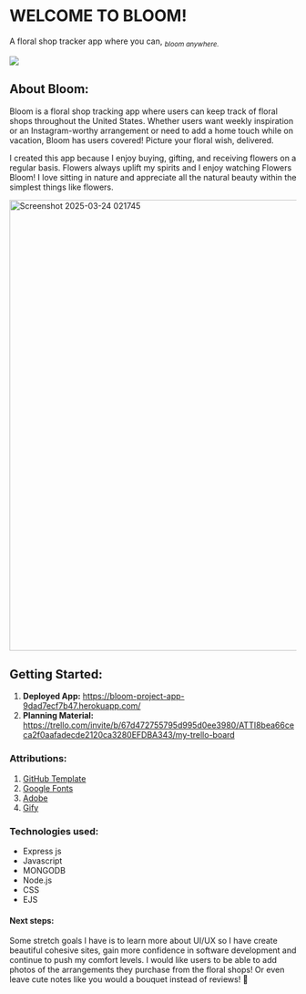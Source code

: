 **<b><h1>WELCOME TO BLOOM!</b></h1>**
A floral shop tracker app where you can, *<sub>bloom anywhere.</sub>*

<img src="https://media0.giphy.com/media/v1.Y2lkPTc5MGI3NjExNjk5YmViYXdkOGYwenRrbmdlajA3M3kwcmRqY3R3MTBwcWQzcjJ1ZCZlcD12MV9pbnRlcm5hbF9naWZfYnlfaWQmY3Q9Zw/JOGSqeA0couhDhnm8g/giphy.gif"/>

**<b><h2>About Bloom:</h2></b>** Bloom is a floral shop tracking app where users can keep track of floral shops throughout the United States. Whether users want weekly inspiration or an Instagram-worthy arrangement or need to add a home touch while on vacation, Bloom has users covered! Picture your floral wish, delivered. 

I created this app because I enjoy buying, gifting, and receiving flowers on a regular basis. Flowers always uplift my spirits and I enjoy watching Flowers Bloom! I love sitting in nature and appreciate all the natural beauty within the simplest things like flowers.  

<img width="791" alt="Screenshot 2025-03-24 021745" src="https://github.com/user-attachments/assets/55715af3-5de6-4216-aa5a-980238a7ec64" />


**<b><h2>Getting Started:</h2></b>**
  1. **Deployed App:** https://bloom-project-app-9dad7ecf7b47.herokuapp.com/
  2. **Planning Material:** https://trello.com/invite/b/67d472755795d995d0ee3980/ATTI8bea66ceca2f0aafadecde2120ca3280EFDBA343/my-trello-board

**<b><h3>Attributions:</b></h3>**
1. [GitHub Template](https://pages.github.com/)
2. [Google Fonts](https://fonts.google.com/)
3. [Adobe](https://color.adobe.com/)
4. [Gify](https://giphy.com/)

**<b><h3>Technologies used:</b></h3>**
* Express js
* Javascript
* MONGODB
* Node.js
* CSS
* EJS

**<b><h4>Next steps:</b></h4>** Some stretch goals I have is to learn more about UI/UX so I have create beautiful cohesive sites, gain more confidence in software development and continue to push my comfort levels. I would like users to be able to add photos of the arrangements they purchase from the floral shops! Or even leave cute notes like you would a bouquet instead of reviews! :love_letter:
